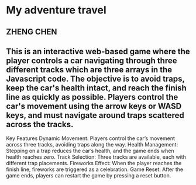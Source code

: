 # My adventure travel
## ZHENG CHEN
## This is an interactive web-based game where the player controls a car navigating through three different tracks which are three arrays in the Javascript code. The objective is to avoid traps, keep the car's health intact, and reach the finish line as quickly as possible. Players control the car's movement using the arrow keys or WASD keys, and must navigate around traps scattered across the tracks.

Key Features
Dynamic Movement: Players control the car’s movement across three tracks, avoiding traps along the way.
Health Management: Stepping on a trap reduces the car’s health, and the game ends when health reaches zero.
Track Selection: Three tracks are available, each with different trap placements.
Fireworks Effect: When the player reaches the finish line, fireworks are triggered as a celebration.
Game Reset: After the game ends, players can restart the game by pressing a reset button.